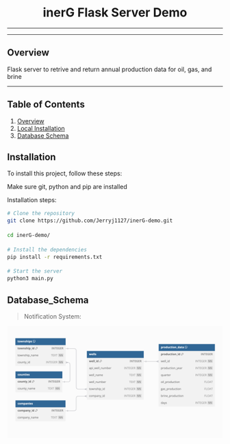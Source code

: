<p align="center">
  <h1 style="text-align: center;">inerG Flask Server Demo</h1>
</p>

****

---

## **Overview**

Flask server to retrive and return annual production data for oil, gas, and brine

---

## **Table of Contents**

1. [Overview](#overview)   
2. [Local Installation](#installation)  
3. [Database Schema](#Database_Schema)  



## **Installation**

To install this project, follow these steps:

Make sure git, python and pip are installed

Installation steps:
```bash
# Clone the repository
git clone https://github.com/Jerryj1127/inerG-demo.git 

cd inerG-demo/ 

# Install the dependencies
pip install -r requirements.txt

# Start the server
python3 main.py

```


## **Database_Schema**

> Notification System:
<p align="center">
  <img src="https://raw.githubusercontent.com/Jerryj1127/inerG-demo/main/docs/images/db_schema.png" alt="DB Schema" width="600" />
</p>

